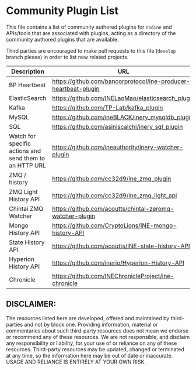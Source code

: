 # Community Plugin List

This file contains a list of community authored plugins for `nodine` and APIs/tools that are associated with plugins, acting as a directory of the community authored plugins that are available.

Third parties are encouraged to make pull requests to this file (`develop` branch please) in order to list new related projects.

| Description | URL |
| ----------- | --- |
| BP Heartbeat  | https://github.com/bancorprotocol/ine-producer-heartbeat-plugin |
| ElasticSearch | https://github.com/INELaoMao/elasticsearch_plugin |
| Kafka | https://github.com/TP-Lab/kafka_plugin |
| MySQL | https://github.com/ineBLACK/inery_mysqldb_plugin |
| SQL | https://github.com/asiniscalchi/inery_sql_plugin |
| Watch for specific actions and send them to an HTTP URL | https://github.com/ineauthority/inery-watcher-plugin |
| ZMQ / history | https://github.com/cc32d9/ine_zmq_plugin |
| ZMQ Light History API | https://github.com/cc32d9/ine_zmq_light_api |
| Chintai ZMQ Watcher | https://github.com/acoutts/chintai-zeromq-watcher-plugin |
| Mongo History API | https://github.com/CryptoLions/INE-mongo-history-API |
| State History API | https://github.com/acoutts/INE-state-history-API |
| Hyperion History API | https://github.com/inerio/Hyperion-History-API |
| Chronicle	| https://github.com/INEChronicleProject/ine-chronicle |

## DISCLAIMER:

The resources listed here are developed, offered and maintained by third-parties and not by block.one. Providing information, material or commentaries about such third-party resources does not mean we endorse or recommend any of these resources. We are not responsible, and disclaim any responsibility or liability, for your use of or reliance on any of these resources. Third-party resources may be updated, changed or terminated at any time, so the information here may be out of date or inaccurate.  USAGE AND RELIANCE IS ENTIRELY AT YOUR OWN RISK.
